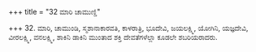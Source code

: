 +++
title = "32 ಮಾರಿ ಚಾಮುಣ್ಡಿ"

+++
32. ಮಾರಿ, ಚಾಮುಂಡಿ, ಸ್ಮಶಾನಾಕಾರವತಿ, ಕಾಳರಾತ್ರಿ, ಭೂದೇವಿ, ಜಯಲಕ್ಷ್ಮಿ, ಯೋಗಿನಿ, ಯಜ್ಞದೇವಿ, ವೀರಲಕ್ಷ್ಮಿ, ವನಲಕ್ಷ್ಮಿ, ಶಾಕಿನಿ ಡಾಕಿನಿ ಮುಂತಾದ ಶಕ್ತಿ ದೇವತೆಗಳೆಲ್ಲಾ ಕೂಡಲೇ ಶಬರಿಯರಾದರು.